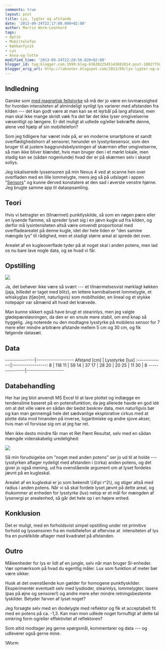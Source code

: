 ```yaml
---
comments: true
layout: post
title: Lys, lygter og afstande
date: '2013-09-24T22:17:00.000+02:00'
author: Martin Worm-Leonhard
tags:
- Optik
- Mobiltelefon
- Køkkenfysik
- Lys
- Anna-og-lotte
modified_time: '2013-09-24T22:20:50.020+02:00'
blogger_id: tag:blogger.com,1999:blog-6363822545143881814.post-1002775886365174032
blogger_orig_url: http://labnoter.blogspot.com/2013/09/lys-lygter-og-afstande.html
---
```


Indledning
----------

Ganske som [med magnetisk
feltstyrke](http://labnoter.blogspot.dk/2013/05/magnetfeltstyrkemaling-med-mobiltelefon.html) så
må der jo være en lovmæssighed for hvordan intensiteten af almindeligt
synligt lys varierer med afstanden fra kilden --- det kan godt være at man
kan se et lejrbål på lang afstand, men man skal ikke mange skridt væk
fra det før det ikke lyser omgivelserne væsentligt op længere. Er det
muligt at udlede og/eller bekræfte denne, alene ved hjælp af sin
mobiltelefon?

Som jeg tidligere har været inde på, er en moderne smartphone et
sandt overflødighedshorn af sensorer, herunder en lysstyrkesensor, som
den bruger til at justere baggrundsbelysningen af skærmen efter
omgivelserne, så man ikke bliver blændet, hvis man bruger den i et mørkt
lokale, men stadig kan se (sådan nogenlunde) hvad der er på skærmen selv
i skarpt sollys.

Jeg lokaliserede lyssensoren på min Nexus 4 ved at scanne hen over
overfladen med en lille lommelygte, mens jeg så på udslaget i appen
"[Sensors](https://play.google.com/store/apps/details?id=aizen.sensors)"
og kunne derved konstatere at den sad i øverste venstre hjørne. Jeg
brugte samme app til dataopsamling.

Teori
-----

Hvis vi betragter en (tilnærmet) punktlyskilde, så som en nøgen pære
eller en lysende flamme, så spreder lyset sig i en jævn kugle ud fra
kilden, og derfor må lysintensiteten altså være omvendt proportional med
overfladearealet på denne kugle, idet der hele tiden er "den samme
mængde lys" til rådighed, men et stadigt større areal at sprede det
over.

Arealet af en kugleoverflade tyder på at noget skal i anden potens, men
lad os nu bare lave nogle data, og se hvad vi får.

Opstilling
----------

[![]({{site.url}}/images/ea6016f0239ce3c48cc34fcb5280a116.JPG)]({{site.url}}/images/6bf2c473eaa20faa4b8bb6fe573ce9db.JPG)

Ja, det behøver ikke være så svært --- et tilnærmelsesvist mørklagt køkken
(jaja, billedet er taget med blitz), en lettere kannibaliseret
lommelygte, et whiskyglas (t\[øo\]mt, naturligvis) som mobilholder, en
lineal og et stykke notepapir var såmænd alt hvad det krævede. 

Man kunne
sikkert også have brugt et stearinlys, men jeg valgte
glødepæreløsningen, da den er en smule mere stabil, om end knap så
hyggelig. Jeg noterede nu den modtagne lysstyrke på mobilens sensor for
7 mere eller mindre arbitrære afstande mellem 5 cm og 30 cm, og fik
følgende datasæt.

Data
----

  ---------------|-------------------
  Afstand \[cm\] | Lysstyrke \[lux\]
  :-------------:|:-----------------:
  8              | 118
  11             | 59
  14             | 37
  17             | 28
  20             | 20
  25             | 11
  30             | 8
  ---------------|-------------------

Databehandling
--------------

Her har jeg blot anvendt MS Excel til at lave plottet og indlægge en
tendenslinie baseret på en potensfunktion, da jeg allerede havde en god
idé om at det ville være en sådan der bedst beskrev data, men
naturligvis bør og kan man gennemgå hele det sædvanlige eksplorative
cirkus med at plotte data mod hinanden på inverse, logaritmiske og andre
sjove akser, hvis man vil forvisse sig om at jeg har ret.


Men ikke desto mindre får man et Ret Pænt Resultat, selv med en sådan
mængde videnskabelig uredelighed:

[![]({{site.url}}/images/af9a73f7b7c7b2cbb29b5350ee3ed302.png)]({{site.url}}/images/83e194d8813605362dc715f14716b952.png)

Så min forudsigelse om "noget med anden potens" ser jo ud til at holde ---
lysstyrken aftager nydeligt med afstanden i (cirka) anden potens, og det
giver jo også mening, ud fra ovenstående argument om at lyset fordeles
jævnt på en kugleskal.

Arealet af en kugleskal er jo som bekendt
\\(4\pi r^2\\), og stiger altså med radius i anden potens. Når vi så
skal fordele lyset jævnt på dette areal, og ihukommer at enheden for
lysstyrke (lux) netop er et mål for mængden af lysenergi pr arealenhed,
så går det hele op i en højere enhed.

Konklusion
----------

Det er muligt, med en forholdsvist simpel opstilling under ret primitive
forhold og lyssensoren fra en mobiltelefon at eftervise at  intensiteten
af lys fra en punktkilde aftager med kvadratet på afstanden.

Outro
-----

Måleenheder for lys er lidt af en jungle, selv når man bruger
SI-enheder. Vær opmærksom på hvad du egentlig måler. Lux som funktion af
meter bør være sikker.

Husk at det ovenstående kun gælder for homogene punktlyskilder.
Eksperimentér eventuelt selv med lysdioder, stearinlys, lommelygter,
lasere (pas på øjne og sensorer!) og andre mere eller mindre
retningsbestemte lyskilder. Betyder farven af lyset noget?

Jeg forsøgte selv med en diodelygte med reflektor og fik et acceptabelt
fit med en potens på ca. -1,3. Kan man mon udlede noget fornuftigt af
dette tal omkring form og/eller effektivitet af reflektoren?

Som altid modtager jeg gerne spørgsmål, kommentarer og data --- og
udleverer også gerne mine.

\\Worm
